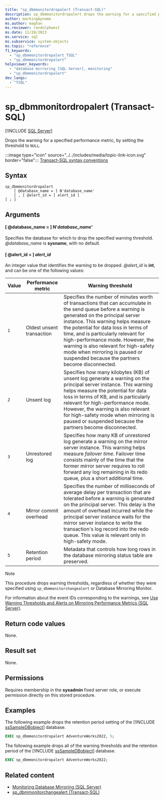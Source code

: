 ```yaml
---
title: "sp_dbmmonitordropalert (Transact-SQL)"
description: sp_dbmmonitordropalert drops the warning for a specified performance metric, by setting the threshold to NULL.
author: markingmyname
ms.author: maghan
ms.reviewer: randolphwest
ms.date: 11/28/2023
ms.service: sql
ms.subservice: system-objects
ms.topic: "reference"
f1_keywords:
  - "sp_dbmmonitordropalert_TSQL"
  - "sp_dbmmonitordropalert"
helpviewer_keywords:
  - "database mirroring [SQL Server], monitoring"
  - "sp_dbmmonitordropalert"
dev_langs:
  - "TSQL"
---
```

# sp_dbmmonitordropalert (Transact-SQL)

[!INCLUDE [SQL Server](../../includes/applies-to-version/sqlserver.md)]

Drops the warning for a specified performance metric, by setting the threshold to `NULL`.

:::image type="icon" source="../../includes/media/topic-link-icon.svg" border="false"::: [Transact-SQL syntax conventions](../../t-sql/language-elements/transact-sql-syntax-conventions-transact-sql.md)

## Syntax

```syntaxsql
sp_dbmmonitordropalert
    [ @database_name = ] N'database_name'
    [ , [ @alert_id = ] alert_id ]
[ ; ]
```

## Arguments

#### [ @database_name = ] N'*database_name*'

Specifies the database for which to drop the specified warning threshold. *@database_name* is **sysname**, with no default.

#### [ @alert_id = ] *alert_id*

An integer value that identifies the warning to be dropped. *@alert_id* is **int**, and can be one of the following values:

| Value | Performance metric | Warning threshold |
| --- | --- | --- |
| `1` | Oldest unsent transaction | Specifies the number of minutes worth of transactions that can accumulate in the send queue before a warning is generated on the principal server instance. This warning helps measure the potential for data loss in terms of time, and is particularly relevant for high-performance mode. However, the warning is also relevant for high-safety mode when mirroring is paused or suspended because the partners become disconnected. |
| `2` | Unsent log | Specifies how many kilobytes (KB) of unsent log generate a warning on the principal server instance. This warning helps measure the potential for data loss in terms of KB, and is particularly relevant for high-performance mode. However, the warning is also relevant for high-safety mode when mirroring is paused or suspended because the partners become disconnected. |
| `3` | Unrestored log | Specifies how many KB of unrestored log generate a warning on the mirror server instance. This warning helps measure *failover time*. Failover time consists mainly of the time that the former mirror server requires to roll forward any log remaining in its redo queue, plus a short additional time. |
| `4` | Mirror commit overhead | Specifies the number of milliseconds of average delay per transaction that are tolerated before a warning is generated on the principal server. This delay is the amount of overhead incurred while the principal server instance waits for the mirror server instance to write the transaction's log record into the redo queue. This value is relevant only in high-safety mode. |
| `5` | Retention period | Metadata that controls how long rows in the database mirroring status table are preserved. |

> [!NOTE]  
> This procedure drops warning thresholds, regardless of whether they were specified using `sp_dbmmonitorchangealert` or Database Mirroring Monitor.

For information about the event IDs corresponding to the warnings, see [Use Warning Thresholds and Alerts on Mirroring Performance Metrics (SQL Server)](../../database-engine/database-mirroring/use-warning-thresholds-and-alerts-on-mirroring-performance-metrics-sql-server.md).

## Return code values

None.

## Result set

None.

## Permissions

Requires membership in the **sysadmin** fixed server role, or execute permission directly on this stored procedure.

## Examples

The following example drops the retention period setting of the [!INCLUDE [ssSampleDBobject](../../includes/sssampledbobject-md.md)] database.

```sql
EXEC sp_dbmmonitordropalert AdventureWorks2022, 5;
```

The following example drops all of the warning thresholds and the retention period of the [!INCLUDE [ssSampleDBobject](../../includes/sssampledbobject-md.md)] database.

```sql
EXEC sp_dbmmonitordropalert AdventureWorks2022;
```

## Related content

- [Monitoring Database Mirroring (SQL Server)](../../database-engine/database-mirroring/monitoring-database-mirroring-sql-server.md)
- [sp_dbmmonitorchangealert (Transact-SQL)](sp-dbmmonitorchangealert-transact-sql.md)
